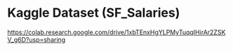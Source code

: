 # Kaggle Dataset (SF_Salaries)
https://colab.research.google.com/drive/1xbTEnxHgYLPMyTuqqIHirAr2ZSKV_g6D?usp=sharing
